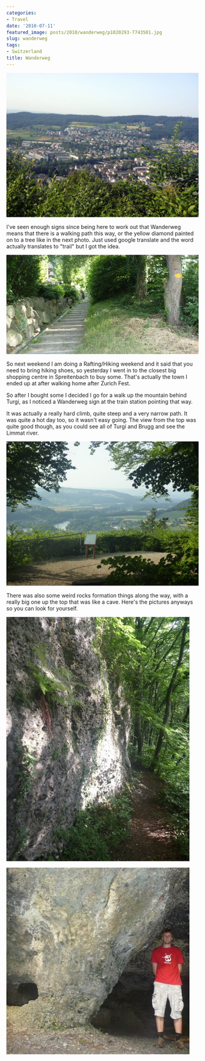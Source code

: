 ```yaml
---
categories:
- Travel
date: '2010-07-11'
featured_image: posts/2010/wanderweg/p1020293-7743501.jpg
slug: wanderweg
tags:
- Switzerland
title: Wanderweg
---
```


![p1020293-774350](p1020293-7743501.jpg)

I've seen enough signs since being here to work out that Wanderweg means that there is a walking path this way, or the yellow diamond painted on to a tree like in the next photo. Just used google translate and the word actually translates to "trail" but I got the idea.

![""](diamond.jpg)

So next weekend I am doing a Rafting/Hiking weekend and it said that you need to bring hiking shoes, so yesterday I went in to the closest big shopping centre in Spreitenbach to buy some. That's actually the town I ended up at after walking home after Zurich Fest.

So after I bought some I decided I go for a walk up the mountain behind Turgi, as I noticed a Wanderweg sign at the train station pointing that way.

It was actually a really hard climb, quite steep and a very narrow path. It was quite a hot day too, so it wasn't easy going. The view from the top was quite good though, as you could see all of Turgi and Brugg and see the Limmat river.

![""](view.jpg)

There was also some weird rocks formation things along the way, with a really big one up the top that was like a cave. Here's the pictures anyways so you can look for yourself.

![""](rocks.jpg)

![""](cave.jpg)